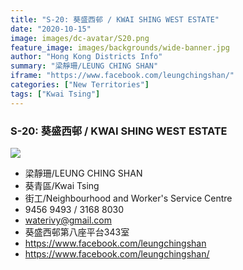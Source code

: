 ```yaml
---
title: "S-20: 葵盛西邨 / KWAI SHING WEST ESTATE"
date: "2020-10-15"
image: images/dc-avatar/S20.png
feature_image: images/backgrounds/wide-banner.jpg
author: "Hong Kong Districts Info"
summary: "梁靜珊/LEUNG CHING SHAN"
iframe: "https://www.facebook.com/leungchingshan/"
categories: ["New Territories"]
tags: ["Kwai Tsing"]
---
```


### S-20: 葵盛西邨 / KWAI SHING WEST ESTATE  
![](/images/dc-avatar/S20.png)  

 - 梁靜珊/LEUNG CHING SHAN  
 - 葵青區/Kwai Tsing  
 - 街工/Neighbourhood and Worker's Service Centre  
 - 9456 9493 / 3168 8030  
 - waterivy@gmail.com  
 - 葵盛西邨第八座平台343室  
 - https://www.facebook.com/leungchingshan  
 - https://www.facebook.com/leungchingshan/
